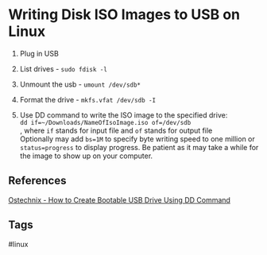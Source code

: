 # Writing Disk ISO Images to USB on Linux

1. Plug in USB

2. List drives - `sudo fdisk -l`  

3. Unmount the usb - `umount /dev/sdb*` 

4. Format the drive - `mkfs.vfat /dev/sdb -I`  

5. Use DD command to write the ISO image to the specified drive:  
`dd if=~/Downloads/NameOfIsoImage.iso of=/dev/sdb`  
, where `if` stands for input file and `of` stands for output file  
Optionally may add `bs=1M` to specify byte writing speed to one million or `status=progress` to display progress. Be patient as it may take a while for the image to show up on your computer.  


## References
[Ostechnix - How to Create Bootable USB Drive Using DD Command](https://ostechnix.com/how-to-create-bootable-usb-drive-using-dd-command/)

## Tags
#linux
